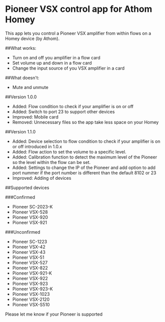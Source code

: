 # Pioneer VSX control app for Athom Homey

This app lets you control a Pioneer VSX amplifier from within flows on a Homey device (by Athom).

##What works:

* Turn on and off you amplifier in a flow card
* Set volume up and down in a flow card
* Change the input source of you VSX amplifier in a card

##What doesn't:

* Mute and unmute

##Version 1.0.0

* Added: Flow condition to check if your amplifier is on or off
* Added: Switch to port 23 to support other devices
* Improved: Mobile card
* Removed: Unnecessary files so the app take less space on your Homey

##Version 1.1.0

* Added: Device selection to flow condition to check if your amplifier is on or off introduced in 1.0.x
* Added: Flow action to set the volume to a specific level.
* Added: Calibration function to detect the maximum level of the Pioneer so the level within the flow can be set.
* Added: Settings to change the IP of the Pioneer and add option to add port nummer if the port number is different than the default 8102 or 23
* Improved: Adding of devices

##Supported devices

###Confirmed
* Pioneer SC-2023-K
* Pioneer VSX-528
* Pioneer VSX-920
* Pioneer VSX-921

###Unconfirmed
* Pioneer SC-1223
* Pioneer VSX-42
* Pioneer VSX-43
* Pioneer VSX-51
* Pioneer VSX-527
* Pioneer VSX-822
* Pioneer VSX-921-K
* Pioneer VSX-922
* Pioneer VSX-923
* Pioneer VSX-923-K
* Pioneer VSX-1023
* Pioneer VSX-2120
* Pioneer VSX-S510

Please let me know if your Pioneer is supported